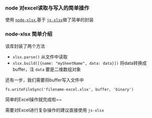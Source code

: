 ### node 对excel读取与写入的简单操作
使用 [`node-xlsx`](https://github.com/mgcrea/node-xlsx),基于 [`js-xlsx`](https://github.com/SheetJS/js-xlsx)做了简单的封装

### node-xlsx 简单介绍
该库封装了两个方法

- `xlsx.parse()` 从文件中读取
- `xlsx.build([{name: "mySheetName", data: data}])` 将data转换成 buffer，注 `data` 要是二维数组对象

还有一步，我们需要将buffer写入文件中

`fs.writeFileSync('filename-excel.xlsx', buffer, 'binary')`

简单的Excel操作就完成啦~~

需要对Excel进行复杂操作的建议直接使用 `js-xlsx`


